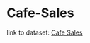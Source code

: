 # Cafe-Sales
link to dataset: [Cafe Sales](https://www.kaggle.com/datasets/ahmedmohamed2003/cafe-sales-dirty-data-for-cleaning-training)
